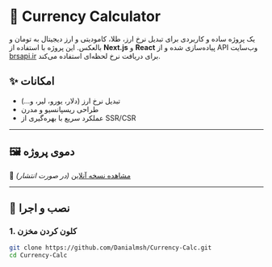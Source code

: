 # 💱 Currency Calculator

یک پروژه ساده و کاربردی برای تبدیل نرخ ارز، طلا، کامودیتی و ارز دیجیتال به تومان و بالعکس. این پروژه با استفاده از **Next.js** و **React** پیاده‌سازی شده و از API وب‌سایت [brsapi.ir](https://brsapi.ir) برای دریافت نرخ لحظه‌ای استفاده می‌کند.

## ✨ امکانات

- تبدیل نرخ ارز (دلار، یورو، لیر، و...)
- طراحی ریسپانسیو و مدرن
- عملکرد سریع با بهره‌گیری از SSR/CSR

---

## 🖼️ دموی پروژه

🎯 [مشاهده نسخه آنلاین](https://currency-calc-eta.vercel.app/) *(در صورت انتشار)*

---

## 🔧 نصب و اجرا

### 1. کلون کردن مخزن

```bash
git clone https://github.com/Danialmsh/Currency-Calc.git
cd Currency-Calc
